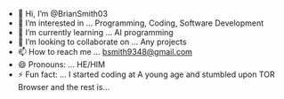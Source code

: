 - 👋 Hi, I’m @BrianSmith03
- 👀 I’m interested in ... Programming, Coding, Software Development     
- 🌱 I’m currently learning ... AI programming     
- 💞️ I’m looking to collaborate on ... Any projects    
- 📫 How to reach me ... bsmith9348@gmail.com
- 😄 Pronouns: ... HE/HIM  
- ⚡ Fun fact: ... I started coding at A young age and stumbled upon TOR Browser and the rest is...

<!---
BrianSmith03/BrianSmith03 is a ✨ special ✨ repository because its `README.md` (this file) appears on your GitHub profile.
You can click the Preview link to take a look at your changes.
--->
